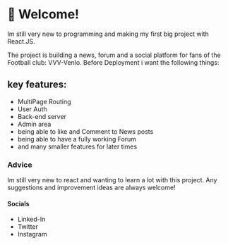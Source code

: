 # 👋 Welcome!

Im still very new to programming and making my first big project with React.JS.

The project is building a news, forum and a social platform for fans of the Football club: VVV-Venlo.
Before Deployment i want the following things:

## key features:

- MultiPage Routing
- User Auth
- Back-end server
- Admin area
- being able to like and Comment to News posts
- being able to have a fully working Forum
- and many smaller features for later times

### Advice

Im still very new to react and wanting to learn a lot with this project.
Any suggestions and improvement ideas are always welcome!

#### Socials

- Linked-In
- Twitter
- Instagram
